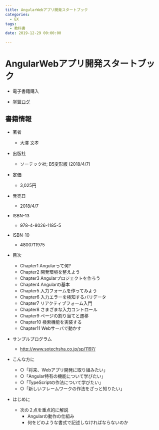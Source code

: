 ```yaml
---
title: AngularWebアプリ開発スタートブック
categories:
  - EX
tags: 
  - 教科書
date: 2019-12-29 00:00:00

---
```


# AngularWebアプリ開発スタートブック

- 電子書籍購入

- [学習ログ](/pdf/AngularWebアプリ開発スタートブック.pdf)

## 書籍情報

- 著者
  - 大澤 文孝
- 出版社
  - ソーテック社; B5変形版 (2018/4/7)
- 定価
  - 3,025円
- 発売日
  - 2018/4/7
- ISBN-13
  - 978-4-8026-1185-5
- ISBN-10
  - 4800711975

- 目次
  - Chapter1 Angularって何?
  - Chapter2 開発環境を整えよう
  - Chapter3 Angularプロジェクトを作ろう
  - Chapter4 Angularの基本
  - Chapter5 入力フォームを作ってみよう
  - Chapter6 入力エラーを検知するバリデータ
  - Chapter7 リアクティブフォーム入門
  - Chapter8 さまざまな入力コントロール
  - Chapter9 ページの割り当てと遷移
  - Chapter10 検索機能を実装する
  - Chapter11 Webサーバで動かす

- サンプルプログラム
  - <http://www.sotechsha.co.jp/sp/1197/>

- こんな方に
  - ○「将来、Webアプリ開発に取り組みたい」
  - ○「Angular特有の機能について学びたい」
  - ○「TypeScriptの作法について学びたい」
  - ○「新しいフレームワークの作法をざっと知りたい」

- はじめに
  - 次の２点を重点的に解説
    - Angularの動作の仕組み
    - 何をどのような書式で記述しなければならないのか
